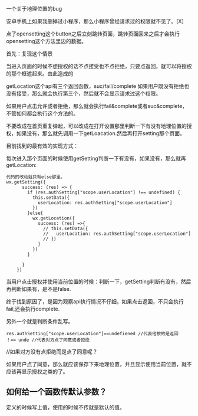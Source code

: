 一个关于地理位置的bug

安卓手机上如果我删掉过小程序，那么小程序曾经请求过的权限就不见了。\[X\]

点了opensetting这个button之后立刻跳转页面，跳转页面回来之后才会执行opensetting这个方法里边的数据。

首先：复现这个情景

当进入页面的时候不想授权的话不点接受也不点拒绝，只要点返回，就可以将授权的那个框遮起来。由此造成的

getLocation这个api有三个返回函数，suc/fail/complete 如果用户既没有拒绝也没有接受，那么就会执行第三个，然后就不会显示请求过这个权限。

如果用户点击允许或者拒绝，那么就会执行fail&complete或者suc&complete，不管如何都会执行这个方法的。

不要改成在首页重复弹起，可以改成在打开设置那里判断一下有没有地理位置的授权，如果没有，那么就先调用一下getLoacation.然后再打开setting那个页面。

目前找到的最有效的实现方式：

每次进入那个页面的时候使用getSetting判断一下有没有，如果没有，那么就再getLocation:

```
代码的改动就只有else那里。
wx.getSetting({
      success: (res) => {
        if (res.authSetting["scope.userLocation"] !== undefined) {
          this.setData({
            userLocation: res.authSetting["scope.userLocation"]
          })
        }else{
          wx.getLocation({
            success: (res) =>{
              // this.setData({
              //   userLocation: res.authSetting["scope.userLocation"]
              // })
            }
          })
        }

      }
    })
```

当用户点击授权并使用当前位置的时候：判断一下，getSetting判断有没有，然后再判断如果有，是不是false.

终于找到原因了，是因为观察api执行情况不仔细，如果点击返回，不只会执行fail,还会执行complete.

另外一个就是判断条件乱写。

```
res.authSetting["scope.userLocation"]==undefiened //代表他按的是返回
！== unde //代表对方点了同意或者拒绝
```

//如果对方没有点拒绝而是点了同意呢？

如果用户点了同意，那么就应该保存下来地理位置，并且显示使用当前位置，就不应该再显示授权之类的了。

## 如何给一个函数传默认参数？

定义的时候写上值，使用的时候不传就是默认的值。

